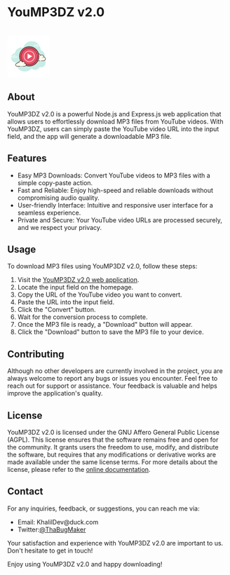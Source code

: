 <h1>YouMP3DZ v2.0</h1>
<br>
<a href="https://yoump3dz.onrender.com/" target="_blank"><img src="/public/assets/images/YouMP396.png"></a>

<h2>About</h2>

<p>YouMP3DZ v2.0 is a powerful Node.js and Express.js web application that allows users to effortlessly download MP3 files from YouTube videos. With YouMP3DZ, users can simply paste the YouTube video URL into the input field, and the app will generate a downloadable MP3 file.</p>

<h2>Features</h2>
<ul>
  <li>Easy MP3 Downloads: Convert YouTube videos to MP3 files with a simple copy-paste action.</li>
  <li>Fast and Reliable: Enjoy high-speed and reliable downloads without compromising audio quality.</li>
  <li>User-friendly Interface: Intuitive and responsive user interface for a seamless experience.</li>
  <li>Private and Secure: Your YouTube video URLs are processed securely, and we respect your privacy.</li>
</ul>

<h2>Usage</h2>
<p>To download MP3 files using YouMP3DZ v2.0, follow these steps:</p>
<ol>
  <li>Visit the <a href="https://yoump3dz.onrender.com/" target="_blank">YouMP3DZ v2.0 web application</a>.</li>
  <li>Locate the input field on the homepage.</li>
  <li>Copy the URL of the YouTube video you want to convert.</li>
  <li>Paste the URL into the input field.</li>
  <li>Click the "Convert" button.</li>
  <li>Wait for the conversion process to complete.</li>
  <li>Once the MP3 file is ready, a "Download" button will appear.</li>
  <li>Click the "Download" button to save the MP3 file to your device.</li>
</ol>

<h2>Contributing</h2>
<p>Although no other developers are currently involved in the project, you are always welcome to report any bugs or issues you encounter. Feel free to reach out for support or assistance. Your feedback is valuable and helps improve the application's quality.</p>

<h2>License</h2>
<p>YouMP3DZ v2.0 is licensed under the GNU Affero General Public License (AGPL). This license ensures that the software remains free and open for the community. It grants users the freedom to use, modify, and distribute the software, but requires that any modifications or derivative works are made available under the same license terms. For more details about the license, please refer to the <a href="https://www.gnu.org/licenses/" target="_blank">online documentation</a>.</p>

<h2>Contact</h2>
<p>For any inquiries, feedback, or suggestions, you can reach me via:</p>
<ul>
  <li>Email: KhalilDev@duck.com</li>
  <li>Twitter:<a href="https://twitter.com/ThaBugMaker" target="_blank">@ThaBugMaker</a></li>
</ul>

<p>Your satisfaction and experience with YouMP3DZ v2.0 are important to us. Don't hesitate to get in touch!</p>

<p>Enjoy using YouMP3DZ v2.0 and happy downloading!</p>
